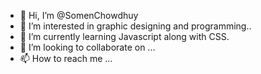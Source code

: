 - 👋 Hi, I’m @SomenChowdhuy
- 👀 I’m interested in graphic designing and programming..
- 🌱 I’m currently learning Javascript along with CSS.
- 💞️ I’m looking to collaborate on ...
- 📫 How to reach me ...

<!---
SomenChowdhuy/SomenChowdhuy is a ✨ special ✨ repository because its `README.md` (this file) appears on your GitHub profile.
You can click the Preview link to take a look at your changes.
--->
